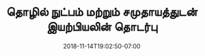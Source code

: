 ---
title: 'தொழில் நுட்பம் மற்றும்
சமுதாயத்துடன் இயற்பியலின்
தொடர்பு'
date: 2018-11-14T19:02:50-07:00
draft: false
weight: 3
---